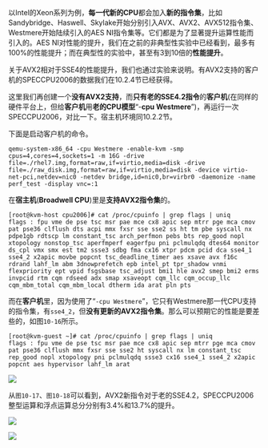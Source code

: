 
<!-- @import "[TOC]" {cmd="toc" depthFrom=1 depthTo=6 orderedList=false} -->

<!-- code_chunk_output -->



<!-- /code_chunk_output -->

以Intel的Xeon系列为例，**每一代新的CPU**都会加入**新的指令集**，比如Sandybridge、Haswell、Skylake开始分别引入AVX、AVX2、AVX512指令集、Westmere开始陆续引入的AES NI指令集等。它们都是为了显著提升运算性能而引入的。AES NI对性能的提升，我们在之前的非典型性实验中已经看到，最多有100%的性能提升；而在典型性的实验中，甚至有3到10倍的**性能提升**。

关于AVX2相对于SSE4的性能提升，我们也通过实验来说明。有AVX2支持的客户机的SPECCPU2006的数据我们在10.2.4节已经获得。

这里我们再创建一个**没有AVX2支持**，而**只有老的SSE4.2指令**的**客户机**(在同样的硬件平台上，但给**客户机**用**老的CPU模型**“\-**cpu Westmere**”)，再运行一次SPECCPU2006，对比一下。宿主机环境同10.2.2节。

下面是启动客户机的命令。

```
qemu-system-x86_64 -cpu Westmere -enable-kvm -smp cpus=4,cores=4,sockets=1 -m 16G -drive file=./rhel7.img,format=raw,if=virtio,media=disk -drive file=./raw_disk.img,format=raw,if=virtio,media=disk -device virtio-net-pci,netdev=nic0 -netdev bridge,id=nic0,br=virbr0 -daemonize -name perf_test -display vnc=:1
```

在**宿主机**(**Broadwell CPU**)里是**支持AVX2指令集**的。

```
[root@kvm-host cpu2006]# cat /proc/cpuinfo | grep flags | uniq
flags : fpu vme de pse tsc msr pae mce cx8 apic sep mtrr pge mca cmov pat pse36 clflush dts acpi mmx fxsr sse sse2 ss ht tm pbe syscall nx pdpe1gb rdtscp lm constant_tsc arch_perfmon pebs bts rep_good nopl xtopology nonstop_tsc aperfmperf eagerfpu pni pclmulqdq dtes64 monitor ds_cpl vmx smx est tm2 ssse3 sdbg fma cx16 xtpr pdcm pcid dca sse4_1 sse4_2 x2apic movbe popcnt tsc_deadline_timer aes xsave avx f16c rdrand lahf_lm abm 3dnowprefetch epb intel_pt tpr_shadow vnmi flexpriority ept vpid fsgsbase tsc_adjust bmi1 hle avx2 smep bmi2 erms invpcid rtm cqm rdseed adx smap xsaveopt cqm_llc cqm_occup_llc cqm_mbm_total cqm_mbm_local dtherm ida arat pln pts
```

而在**客户机**里，因为使用了“`-cpu Westmere`”，它只有Westmere那一代CPU支持的指令集，有`sse4_2`，但**没有更新的AVX2指令集**。那么可以预期它的性能是要差些的，如图`10-16`所示。

```
[root@kvm-guest ~]# cat /proc/cpuinfo | grep flags | uniq
flags : fpu vme de pse tsc msr pae mce cx8 apic sep mtrr pge mca cmov pat pse36 clflush mmx fxsr sse sse2 ht syscall nx lm constant_tsc rep_good nopl xtopology pni pclmulqdq ssse3 cx16 sse4_1 sse4_2 x2apic popcnt aes hypervisor lahf_lm arat
```

![](./images/2019-05-12-13-09-56.png)

从`图10-17`、`图10-18`可以看到，AVX2新指令对于老的SSE4.2，SPECCPU2006整型运算和浮点运算总分分别有3.4%和13.7%的提升。

![](./images/2019-05-12-13-10-37.png)

![](./images/2019-05-12-13-11-16.png)